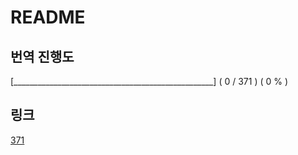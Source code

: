 # README

## 번역 진행도

[__________________________________________________] ( 0 / 371 ) ( 0 % )

## 링크

[371](./371.md)
